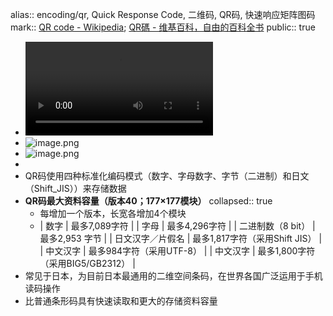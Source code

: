 alias:: encoding/qr, Quick Response Code, 二维码, QR码, 快速响应矩阵图码
mark:: [QR code - Wikipedia](https://en.wikipedia.org/wiki/QR_code); [QR碼 - 维基百科，自由的百科全书](https://zh.wikipedia.org/wiki/QR%E7%A2%BC)
public:: true

- ![二维码的工作原理图.mp4](../assets/encoding/二维码的工作原理图_1649517465982_0.mp4)
- ![image.png](../assets/encoding/image_1649518251181_0.png)
- ![image.png](../assets/encoding/image_1649518314106_0.png)
-
- QR码使用四种标准化编码模式（数字、字母数字、字节（二进制）和日文（Shift_JIS））来存储数据
- **QR码最大资料容量（版本40；177×177模块）**
  collapsed:: true
  - 每增加一个版本，长宽各增加4个模块
  - | 数字 | 最多7,089字符 |
    | 字母 | 最多4,296字符 |
    | 二进制数（8 bit） | 最多2,953 字节 |
    | 日文汉字／片假名 | 最多1,817字符（采用Shift JIS） |
    | 中文汉字 | 最多984字符（采用UTF-8） |
    | 中文汉字 | 最多1,800字符（采用BIG5/GB2312） |
- 常见于日本，为目前日本最通用的二维空间条码，在世界各国广泛运用于手机读码操作
- 比普通条形码具有快速读取和更大的存储资料容量
